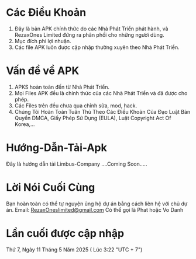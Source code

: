 # Các Điều Khoản
1. Đây là bản APK chính thức do các Nhà Phát Triển phát hành, và RezaxOnes Limited đứng ra phân phối cho những người dùng.
2. Mục đích phi lợi nhuận.
3. Các file APK luôn được cập nhập thường xuyên theo Nhà Phát Triển.
# Vấn đề về APK
1. APKS hoàn toàn đến từ Nhà Phát Triển.
2. Mọi Files APK đều là chính thức của các Nhà Phát Triển và đã được cho phép.
3. Các Files trên đều chưa qua chỉnh sửa, mod, hack.
4. Chúng Tôi Hoàn Toàn Tuân Thủ Theo Các Điều Khoản Của Đạo Luật Bản Quyền DMCA, Giấy Phép Sử Dụng (EULA), Luật Copyright Act Of Korea,... 
# Hướng-Dẫn-Tải-Apk
Đây là hướng dẫn tải Limbus-Company
....Coming Soon.....
# Lời Nói Cuối Cùng
Bạn hoàn toàn có thể tự nguyện ủng hộ dự án bằng cách liên hệ với chủ dự án.
Email: RezaxOneslimited@gmail.com
Có thể gọi là Phat hoặc Vo Danh
# Lần cuối được cập nhập
Thứ 7, Ngày 11 Tháng 5 Năm 2025 ( Lúc 3:22 "UTC + 7")
